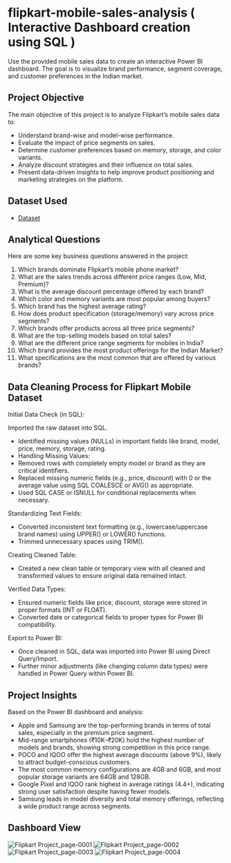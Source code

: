 # flipkart-mobile-sales-analysis  ( Interactive Dashboard creation using SQL )
Use the provided mobile sales data to create an interactive Power BI dashboard. The goal is to visualize brand performance, segment coverage, and customer preferences in the Indian market.
## Project Objective
The main objective of this project is to analyze Flipkart’s mobile sales data to:

- Understand brand-wise and model-wise performance.
- Evaluate the impact of price segments on sales.
- Determine customer preferences based on memory, storage, and color variants.
- Analyze discount strategies and their influence on total sales.
- Present data-driven insights to help improve product positioning and marketing strategies on the platform.
  
## Dataset Used
- <a href="https://github.com/Shrutikak03/flipkart-mobile-sales-analysis/blob/main/Flipkart_mobile_brands_scraped_data.csv">Dataset</a>

## Analytical Questions
Here are some key business questions answered in the project:

1. Which brands dominate Flipkart’s mobile phone market?
2. What are the sales trends across different price ranges (Low, Mid, Premium)?
3. What is the average discount percentage offered by each brand?
4. Which color and memory variants are most popular among buyers?
5. Which brand has the highest average rating?
6. How does product specification (storage/memory) vary across price segments?
7. Which brands offer products across all three price segments?
8. What are the top-selling models based on total sales?
9. What are the different price range segments for mobiles in India?
10. Which brand provides the most product offerings for the Indian Market?
11. What specifications are the most common that are offered by various brands?

## Data Cleaning Process for Flipkart Mobile Dataset
Initial Data Check (in SQL):

Imported the raw dataset into SQL.
- Identified missing values (NULLs) in important fields like brand, model, price, memory, storage, rating.
- Handling Missing Values:
- Removed rows with completely empty model or brand as they are critical identifiers.
- Replaced missing numeric fields (e.g., price, discount) with 0 or the average value using SQL COALESCE or AVG() as appropriate.
- Used SQL CASE or ISNULL for conditional replacements when necessary.

Standardizing Text Fields:
- Converted inconsistent text formatting (e.g., lowercase/uppercase brand names) using UPPER() or LOWER() functions.
- Trimmed unnecessary spaces using TRIM().

Creating Cleaned Table:
- Created a new clean table or temporary view with all cleaned and transformed values to ensure original data remained intact.

Verified Data Types:
- Ensured numeric fields like price, discount, storage were stored in proper formats (INT or FLOAT).
- Converted date or categorical fields to proper types for Power BI compatibility.

Export to Power BI:
- Once cleaned in SQL, data was imported into Power BI using Direct Query/Import.
- Further minor adjustments (like changing column data types) were handled in Power Query within Power BI.

## Project Insights
Based on the Power BI dashboard and analysis:

- Apple and Samsung are the top-performing brands in terms of total sales, especially in the premium price segment.
- Mid-range smartphones (₹10K–₹20K) hold the highest number of models and brands, showing strong competition in this price range.
- POCO and IQOO offer the highest average discounts (above 9%), likely to attract budget-conscious customers.
- The most common memory configurations are 4GB and 6GB, and most popular storage variants are 64GB and 128GB.
- Google Pixel and IQOO rank highest in average ratings (4.4+), indicating strong user satisfaction despite having fewer models.
- Samsung leads in model diversity and total memory offerings, reflecting a wide product range across segments.

## Dashboard View
![Flipkart Project_page-0001](https://github.com/user-attachments/assets/e06af9e1-09c2-41a2-ae53-6c18cd369e78)
![Flipkart Project_page-0002](https://github.com/user-attachments/assets/729bdf09-6009-4df6-93cd-d49bbb93d1a2)
![Flipkart Project_page-0003](https://github.com/user-attachments/assets/841f8956-6299-4a52-a18a-aadde01717f2)
![Flipkart Project_page-0004](https://github.com/user-attachments/assets/caf2b2fb-c92e-4861-9d8f-6b55075fd0f4)



